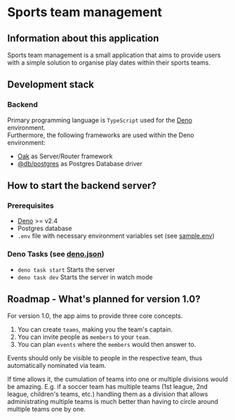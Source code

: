 # Sports team management

## Information about this application

Sports team management is a small application that aims to provide users with a simple solution to
organise play dates within their sports teams.

## Development stack

### Backend

Primary programming language is `TypeScript` used for the [Deno](https://deno.com) environment.\
Furthermore, the following frameworks are used within the Deno environment:

- [Oak](https://github.com/oakserver/oak) as Server/Router framework
- [@db/postgres](https://github.com/denodrivers/postgres) as Postgres Database driver

## How to start the backend server?

### Prerequisites

- [Deno](https://deno.com) >= v2.4
- Postgres database
- `.env` file with necessary environment variables set (see [sample.env](sample.env))

### Deno Tasks (see [deno.json](deno.json))

- `deno task start` Starts the server
- `deno task dev` Starts the server in watch mode

## Roadmap - What's planned for version 1.0?

For version 1.0, the app aims to provide three core concepts.

1. You can create `teams`, making you the team's captain.
2. You can invite people as `members` to your `team`.
3. You can plan `events` where the `members` would then answer to.

Events should only be visible to people in the respective team, thus automatically nominated via
team.

If time allows it, the cumulation of teams into one or multiple divisions would be amazing. E.g. if
a soccer team has multiple teams (1st league, 2nd league, children's teams, etc.) handling them as a
division that allows administrating multiple teams is much better than having to circle around
multiple teams one by one.

